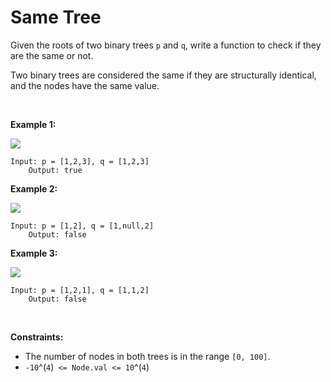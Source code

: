 # Same Tree


Given the roots of two binary trees `p` and `q`, write a function to
check if they are the same or not.

Two binary trees are considered the same if they are structurally
identical, and the nodes have the same value.

 

**Example 1:**

![](https://assets.leetcode.com/uploads/2020/12/20/ex1.jpg)

    Input: p = [1,2,3], q = [1,2,3]
        Output: true
        

**Example 2:**

![](https://assets.leetcode.com/uploads/2020/12/20/ex2.jpg)

    Input: p = [1,2], q = [1,null,2]
        Output: false
        

**Example 3:**

![](https://assets.leetcode.com/uploads/2020/12/20/ex3.jpg)

    Input: p = [1,2,1], q = [1,1,2]
        Output: false
        

 

**Constraints:**

- The number of nodes in both trees is in the range `[0, 100]`.
- `-10`^(`4`)` <= Node.val <= 10`^(`4`)
